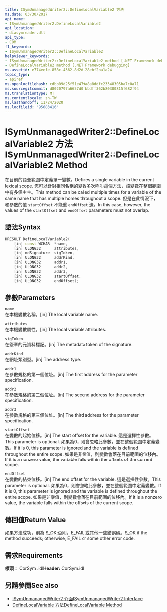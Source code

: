 ```yaml
---
title: ISymUnmanagedWriter2::DefineLocalVariable2 方法
ms.date: 03/30/2017
api_name:
- ISymUnmanagedWriter2.DefineLocalVariable2
api_location:
- diasymreader.dll
api_type:
- COM
f1_keywords:
- ISymUnmanagedWriter2::DefineLocalVariable2
helpviewer_keywords:
- ISymUnmanagedWriter2::DefineLocalVariable2 method [.NET Framework debugging]
- DefineLocalVariable2 method [.NET Framework debugging]
ms.assetid: e774eefe-858c-4362-8d2d-28ebf2ba1a24
topic_type:
- apiref
ms.openlocfilehash: cdbb09d25f51e479a8a8ddfc23348305ba7c0a71
ms.sourcegitcommit: d8020797a6657d0fbbdff362b80300815f682f94
ms.translationtype: MT
ms.contentlocale: zh-TW
ms.lasthandoff: 11/24/2020
ms.locfileid: "95683416"
---
```

# <a name="isymunmanagedwriter2definelocalvariable2-method"></a><span data-ttu-id="3df69-102">ISymUnmanagedWriter2::DefineLocalVariable2 方法</span><span class="sxs-lookup"><span data-stu-id="3df69-102">ISymUnmanagedWriter2::DefineLocalVariable2 Method</span></span>

<span data-ttu-id="3df69-103">在目前的語彙範圍中定義單一變數。</span><span class="sxs-lookup"><span data-stu-id="3df69-103">Defines a single variable in the current lexical scope.</span></span> <span data-ttu-id="3df69-104">您可以針對相同名稱的變數多次呼叫這個方法，該變數在整個範圍中有多個主主。</span><span class="sxs-lookup"><span data-stu-id="3df69-104">This method can be called multiple times for a variable of the same name that has multiple homes throughout a scope.</span></span> <span data-ttu-id="3df69-105">但是在此情況下，和參數的值 `startOffset` 不能重 `endOffset` 迭。</span><span class="sxs-lookup"><span data-stu-id="3df69-105">In this case, however, the values of the `startOffset` and `endOffset` parameters must not overlap.</span></span>  
  
## <a name="syntax"></a><span data-ttu-id="3df69-106">語法</span><span class="sxs-lookup"><span data-stu-id="3df69-106">Syntax</span></span>  
  
```cpp  
HRESULT DefineLocalVariable2(  
    [in] const WCHAR  *name,  
    [in] ULONG32      attributes,  
    [in] mdSignature  sigToken,  
    [in] ULONG32      addrKind,  
    [in] ULONG32      addr1,  
    [in] ULONG32      addr2,  
    [in] ULONG32      addr3,  
    [in] ULONG32      startOffset,  
    [in] ULONG32      endOffset);  
```  
  
## <a name="parameters"></a><span data-ttu-id="3df69-107">參數</span><span class="sxs-lookup"><span data-stu-id="3df69-107">Parameters</span></span>  

 `name`  
 <span data-ttu-id="3df69-108">在本機變數名稱。</span><span class="sxs-lookup"><span data-stu-id="3df69-108">[in] The local variable name.</span></span>  
  
 `attributes`  
 <span data-ttu-id="3df69-109">在本機變數屬性。</span><span class="sxs-lookup"><span data-stu-id="3df69-109">[in] The local variable attributes.</span></span>  
  
 `sigToken`  
 <span data-ttu-id="3df69-110">在簽章的元資料標記。</span><span class="sxs-lookup"><span data-stu-id="3df69-110">[in] The metadata token of the signature.</span></span>  
  
 `addrKind`  
 <span data-ttu-id="3df69-111">在網址類別型。</span><span class="sxs-lookup"><span data-stu-id="3df69-111">[in] The address type.</span></span>  
  
 `addr1`  
 <span data-ttu-id="3df69-112">在參數規格的第一個位址。</span><span class="sxs-lookup"><span data-stu-id="3df69-112">[in] The first address for the parameter specification.</span></span>  
  
 `addr2`  
 <span data-ttu-id="3df69-113">在參數規格的第二個位址。</span><span class="sxs-lookup"><span data-stu-id="3df69-113">[in] The second address for the parameter specification.</span></span>  
  
 `addr3`  
 <span data-ttu-id="3df69-114">在參數規格的第三個位址。</span><span class="sxs-lookup"><span data-stu-id="3df69-114">[in] The third address for the parameter specification.</span></span>  
  
 `startOffset`  
 <span data-ttu-id="3df69-115">在變數的起始位移。</span><span class="sxs-lookup"><span data-stu-id="3df69-115">[in] The start offset for the variable.</span></span> <span data-ttu-id="3df69-116">這是選擇性參數。</span><span class="sxs-lookup"><span data-stu-id="3df69-116">This parameter is optional.</span></span> <span data-ttu-id="3df69-117">如果為0，則會忽略此參數，並在整個範圍中定義變數。</span><span class="sxs-lookup"><span data-stu-id="3df69-117">If it is 0, this parameter is ignored and the variable is defined throughout the entire scope.</span></span> <span data-ttu-id="3df69-118">如果是非零值，則變數會落在目前範圍的位移內。</span><span class="sxs-lookup"><span data-stu-id="3df69-118">If it is a nonzero value, the variable falls within the offsets of the current scope.</span></span>  
  
 `endOffset`  
 <span data-ttu-id="3df69-119">在變數的結束位移。</span><span class="sxs-lookup"><span data-stu-id="3df69-119">[in] The end offset for the variable.</span></span> <span data-ttu-id="3df69-120">這是選擇性參數。</span><span class="sxs-lookup"><span data-stu-id="3df69-120">This parameter is optional.</span></span> <span data-ttu-id="3df69-121">如果為0，則會忽略此參數，並在整個範圍中定義變數。</span><span class="sxs-lookup"><span data-stu-id="3df69-121">If it is 0, this parameter is ignored and the variable is defined throughout the entire scope.</span></span> <span data-ttu-id="3df69-122">如果是非零值，則變數會落在目前範圍的位移內。</span><span class="sxs-lookup"><span data-stu-id="3df69-122">If it is a nonzero value, the variable falls within the offsets of the current scope.</span></span>  
  
## <a name="return-value"></a><span data-ttu-id="3df69-123">傳回值</span><span class="sxs-lookup"><span data-stu-id="3df69-123">Return Value</span></span>  

 <span data-ttu-id="3df69-124">如果方法成功，則為 S_OK;否則，E_FAIL 或其他一些錯誤碼。</span><span class="sxs-lookup"><span data-stu-id="3df69-124">S_OK if the method succeeds; otherwise, E_FAIL or some other error code.</span></span>  
  
## <a name="requirements"></a><span data-ttu-id="3df69-125">需求</span><span class="sxs-lookup"><span data-stu-id="3df69-125">Requirements</span></span>  

 <span data-ttu-id="3df69-126">**標頭：** CorSym .idl</span><span class="sxs-lookup"><span data-stu-id="3df69-126">**Header:** CorSym.idl</span></span>  
  
## <a name="see-also"></a><span data-ttu-id="3df69-127">另請參閱</span><span class="sxs-lookup"><span data-stu-id="3df69-127">See also</span></span>

- [<span data-ttu-id="3df69-128">ISymUnmanagedWriter2 介面</span><span class="sxs-lookup"><span data-stu-id="3df69-128">ISymUnmanagedWriter2 Interface</span></span>](isymunmanagedwriter2-interface.md)
- [<span data-ttu-id="3df69-129">DefineLocalVariable 方法</span><span class="sxs-lookup"><span data-stu-id="3df69-129">DefineLocalVariable Method</span></span>](isymunmanagedwriter-definelocalvariable-method.md)
